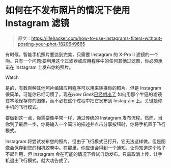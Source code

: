 # 如何在不发布照片的情况下使用 Instagram 滤镜

> 原文：<https://lifehacker.com/how-to-use-instagrams-filters-without-posting-your-phot-1820649665>

有时候，智能手机照片要达到完美，只需要 Instagram 的 X-Pro II 滤镜的一个吻。只有一个问题:要利用这个过滤器或应用程序中的任何其他过滤器，你必须承诺在 Instagram 上发布你的照片。

Watch

是的，有数百种其他照片编辑应用程序可以用来转换你的照片。但是 Instagram 很简单，可能你已经习惯了。现在*How Geek*[已经想出了](https://www.howtogeek.com/316443/how-to-save-edited-instagram-photos-without-posting-them/) 如何用那个牛逼的滤镜在本地保存你的图像，而不必在这个过程中把它发布到 Instagram 上。关键是你手机的飞行模式。

要做到这一点，你需要像平常一样，通过传统的 Instagram 发布流程。然而，当你到了最后一步，你将输入一个简洁的描述并点击分享按钮时，你将手机置于飞行模式。

Instagram 将尝试发布您的照片，但由于飞行模式已打开，它无法这样做。但是图像会保存到您的相机胶卷中。在那里，你应该会得到一个通知，让你知道这个帖子不起作用，但 Instagram 会在可能的情况下尝试自动发布。只需取消上传，让手机退出飞行模式，就大功告成了。